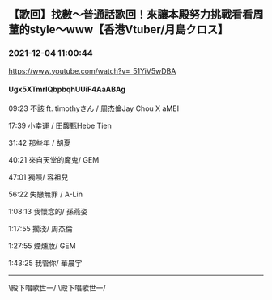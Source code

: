 ## 【歌回】找數～普通話歌回！來讓本殿努力挑戰看看周董的style～www【香港Vtuber/月島クロス】
### 2021-12-04 11:00:44
https://www.youtube.com/watch?v=_51YiV5wDBA
#### Ugx5XTmrIQbpbqhUUiF4AaABAg
09:23 不該 ft. timothyさん / 周杰倫Jay Chou X aMEI

17:39 小幸運 / 田馥甄Hebe Tien

31:42 那些年 / 胡夏

40:21 來自天堂的魔鬼/ GEM

47:01 獨照/ 容祖兒

56:22 失戀無罪 / A-Lin

1:08:13 我懷念的/ 孫燕姿

1:17:55 擱淺/ 周杰倫

1:27:55 煙燻妝/ GEM

1:43:25 我管你/ 華晨宇

-------------



 \殿下唱歌世一/ \殿下唱歌世一/


